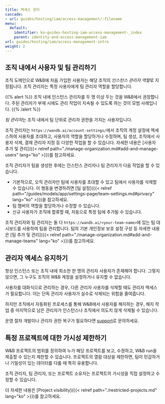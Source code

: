```yaml
---
title: 엑세스 관리
cascade:
- url: guides/hosting/iam/access-management/:filename
menu:
  default:
    identifier: ko-guides-hosting-iam-access-management-_index
    parent: identity-and-access-management-iam
url: guides/hosting/iam/access-management-intro
weight: 2
---
```


## 조직 내에서 사용자 및 팀 관리하기

조직 도메인으로 W&B에 처음 가입한 사용자는 해당 조직의 *인스턴스 관리자 역할*로 지정됩니다. 조직 관리자는 특정 사용자에게 팀 관리자 역할을 할당합니다.

{{% alert %}}
조직 내에 인스턴스 관리자를 두 명 이상 두는 것을 W&B에서 권장합니다. 주된 관리자가 부재 시에도 관리 작업이 지속될 수 있도록 하는 것이 모범 사례입니다.
{{% /alert %}}

*팀 관리자*는 조직 내에서 팀 단위로 관리자 권한을 가지는 사용자입니다.

조직 관리자는 `https://wandb.ai/account-settings/`에서 조직의 계정 설정에 엑세스하여 사용자를 초대하고, 사용자의 역할을 할당하거나 수정하며, 팀 생성, 조직에서 사용자 삭제, 결제 관리자 지정 등 다양한 작업을 할 수 있습니다. 자세한 내용은 [사용자 추가 및 관리]({{< relref path="./manage-organization.md#add-and-manage-users" lang="ko" >}})를 참고하세요.

조직 관리자가 팀을 생성한 후에는 인스턴스 관리자나 팀 관리자가 다음 작업을 할 수 있습니다.

- 기본적으로, 오직 관리자만 팀에 사용자를 초대할 수 있고 팀에서 사용자를 삭제할 수 있습니다. 이 행동을 변경하려면 [팀 설정]({{< relref path="/guides/models/app/settings-page/team-settings.md#privacy" lang="ko" >}})을 참고하세요.
- 팀 멤버의 역할을 할당하거나 수정할 수 있습니다.
- 신규 사용자가 조직에 합류할 때, 자동으로 특정 팀에 추가될 수 있습니다.

조직 관리자와 팀 관리자는 둘 다 `https://wandb.ai/<your-team-name>`에 있는 팀 대시보드를 사용하여 팀을 관리합니다. 팀의 기본 개인정보 보호 설정 구성 등 자세한 내용은 [팀 추가 및 관리]({{< relref path="./manage-organization.md#add-and-manage-teams" lang="ko" >}})를 참고하세요.

## 관리자 엑세스 유지하기

항상 인스턴스 또는 조직 내에 최소한 한 명의 관리자 사용자가 존재해야 합니다. 그렇지 않으면, 그 누구도 조직의 W&B 계정을 설정하거나 유지할 수 없습니다.

사용자를 대화식으로 관리하는 경우, 다른 관리자 사용자를 삭제할 때도 관리자 엑세스가 필요합니다. 이는 단독 관리자 사용자가 실수로 삭제되는 위험을 줄여줍니다.

하지만 조직에서 자동화된 프로세스를 통해 W&B에서 사용자를 해지하는 경우, 해지 작업 중 마지막으로 남은 관리자가 인스턴스나 조직에서 의도치 않게 삭제될 수 있습니다.

운영 절차 개발이나 관리자 권한 복구가 필요하다면 [support](mailto:support@wandb.com)로 문의하세요.

## 특정 프로젝트에 대한 가시성 제한하기

W&B 프로젝트의 범위를 정의하여 누가 해당 프로젝트를 보고, 수정하고, W&B run을 제출할 수 있는지 제한할 수 있습니다. 프로젝트의 열람 대상을 제한하면, 팀이 민감하거나 기밀성이 있는 데이터를 다룰 때 특히 유용합니다.

조직 관리자, 팀 관리자, 또는 프로젝트 소유자는 프로젝트의 가시성을 직접 설정하고 수정할 수 있습니다.

더 자세한 내용은 [Project visibility]({{< relref path="./restricted-projects.md" lang="ko" >}})를 참고하세요.